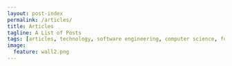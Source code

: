 ```yaml
---
layout: post-index
permalink: /articles/
title: Articles
tagline: A List of Posts
tags: [articles, technology, software engineering, computer science, functional programming]
image:
  feature: wall2.png
---
```

